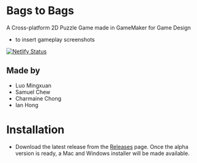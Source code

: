 # Bags to Bags
A Cross-platform 2D Puzzle Game made in GameMaker for Game Design
- to insert gameplay screenshots

[![Netlify Status](https://api.netlify.com/api/v1/badges/03960dd7-c93a-4fe5-bf3a-c513570f76ba/deploy-status)](https://app.netlify.com/sites/bags2bags/deploys)

## Made by
- Luo Mingxuan
- Samuel Chew
- Charmaine Chong
- Ian Hong

# Installation
- Download the latest release from the [Releases](https://github.com/ianfromdover/bags-to-bags/releases) page. Once the alpha version is ready, a Mac and Windows installer will be made available.

